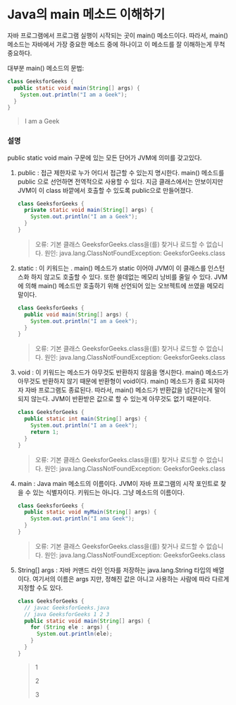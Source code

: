 # Java의 main 메소드 이해하기

자바 프로그램에서 프로그램 실행이 시작되는 곳이 main() 메소드이다. 따라서, main() 메소드는 자바에서 가장 중요한 메소드 중에 하나이고 이 메소드를 잘 이해하는게 무척 중요하다.

대부분 main() 메소드의 문법:

```java
class GeeksforGeeks {
  public static void main(String[] args) {
    System.out.println("I am a Geek");
  }
}
```

> I am a Geek



### 설명

public static void main 구문에 있는 모든 단어가 JVM에 의미를 갖고있다.

1. public : 접근 제한자로 누가 어디서 접근할 수 있는지 명시한다. main() 메소드를 public 으로 선언하면 전역적으로 사용할 수 있다. 지금 클래스에서는 안보이지만 JVM이 이 class 바깥에서 호출할 수 있도록 public으로 만들어졌다.

   ```java
   class GeeksforGeeks {
     private static void main(String[] args) {
       System.out.println("I am a Geek");
     }
   }
   ```

   > 오류: 기본 클래스 GeeksforGeeks.class을(를) 찾거나 로드할 수 없습니다.
   > 원인: java.lang.ClassNotFoundException: GeeksforGeeks.class

2. static : 이 키워드는 . main() 메소드가 static 이어야 JVM이 이 클래스를 인스턴스화 하지 않고도 호출할 수 있다. 또한 쓸데없는 메모리 낭비를 줄일 수 있다. JVM에 의해 main() 메소드만 호출하기 위해 선언되어 있는 오브젝트에 쓰였을 메모리 말이다.

   ```java
   class GeeksforGeeks {
     public void main(String[] args) {
       System.out.println("I am a Geek");
     }
   }
   ```

   > 오류: 기본 클래스 GeeksforGeeks.class을(를) 찾거나 로드할 수 없습니다.
   > 원인: java.lang.ClassNotFoundException: GeeksforGeeks.class

3. void : 이 키워드는 메소드가 아무것도 반환하지 않음을 명시한다. main() 메소드가 아무것도 반환하지 않기 때문에 반환형이 void이다. main() 메소드가 종료 되자마자 자바 프로그램도 종료된다. 따라서, main() 메소드가 반환값을 넘긴다는게 말이 되지 않는다. JVM이 반환받은 값으로 할 수 있는게 아무것도 없기 때문이다.

   ```java
   class GeeksforGeeks {
     public static int main(String[] args) {
       System.out.println("I am a Geek");
       return 1;
     }
   }
   ```

   > 오류: 기본 클래스 GeeksforGeeks.class을(를) 찾거나 로드할 수 없습니다.
   > 원인: java.lang.ClassNotFoundException: GeeksforGeeks.class

4. main : Java main 메소드의 이름이다. JVM이 자바 프로그램의 시작 포인트로 찾을 수 있는 식별자이다. 키워드는 아니다. 그냥 메소드의 이름이다.

   ```java
   class GeeksforGeeks {
     public static void myMain(String[] args) {
       System.out.println("I ama Geek");
     }
   }
   ```

   > 오류: 기본 클래스 GeeksforGeeks.class을(를) 찾거나 로드할 수 없습니다.
   > 원인: java.lang.ClassNotFoundException: GeeksforGeeks.class

5. String[] args : 자바 커맨드 라인 인자를 저장하는 java.lang.String 타입의 배열이다. 여기서의 이름은 args 지만, 정해진 값은 아니고 사용하는 사람에 따라 다르게 지정할 수도 있다.

   ```java
   class GeeksforGeeks {
     // javac GeeksforGeeks.java
     // java GeeksforGeeks 1 2 3
     public static void main(String[] args) {
       for (String ele : args) {
         System.out.println(ele);
       }
     }
   }
   ```

   > 1
   >
   > 2
   >
   > 3

   